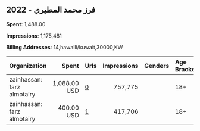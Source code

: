 ## 2022 - فرز محمد المطيري 
**Spent**: 1,488.00

**Impressions**: 1,175,481

**Billing Addresses**: 14,hawalli/kuwait,30000,KW

|Organization|Spent|Urls|Impressions|Genders|Age Brackets|Country Codes|
|:---|---:|:---|---:|:---|:---|:---|
|zainhassan: farz almotairy|1,088.00 USD|[0](https://www.snap.com/political-ads/asset/088cd021f3cf14d252612d936e3d3ecb1fe4fb8f8fa2fd119b3a995465c855de?mediaType=mp4)|757,775||18+|kuwait|
|zainhassan: farz almotairy|400.00 USD|[1](https://www.snap.com/political-ads/asset/476a041ab732b02861f7371dece7941a67e832bc76dd3ecc4a5a2e2058aca4aa?mediaType=png)|417,706||18+|kuwait|
